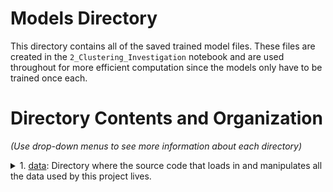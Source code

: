 # Models Directory
This directory contains all of the saved trained model files. These files are created in the `2_Clustering_Investigation` notebook and are used throughout for more efficient computation since the models only have to be trained once each.

# Directory Contents and Organization
*(Use drop-down menus to see more information about each directory)*
<details>
<summary>1. <a href="https://github.com/gosebastian12/Set_Piece_Strategy/tree/main/models">data</a>: Directory where the source code that loads in and manipulates all the data used by this project lives.</summary>
  <ol>
      <ol>
      	<li><code>event_by_event/</code>: Directory where the models trained on non-sequence aggregated data are stored.</li>
      		<ol>
      			<li><code>best_k_means_scaled.sav</code>: Model file that saves the K-Means clustering model trained on a scaled version of the event-by-event engineered set piece sequence data set.</li>
      		</ol>
        <li><code>sequence_aggregation/</code>: Directory where the models trained on sequence aggregated data are stored.</li>
        	<ol>
        		<li><code>best_k_means_agg_scaled.sav</code>: Model file that saves the K-Means cluster model trained on a scaled version of the sequence-aggregated engineered set piece sequence data set.</li>
        		<li><code>best_k_means_agg_unscaled.sav</code>: Model file that saves the K-Means cluster model trained on an unscaled version of the sequence-aggregated engineered set piece sequence data set.</li>
        		<li><code>mean_shift_agg_scaled.sav</code>: Model file that saves the Mean-Shift cluster model trained on a scaled version of the sequence-aggregated engineered set piece sequence data set.</li>
        	</ol>
      </ol>
  </ol>
</details>